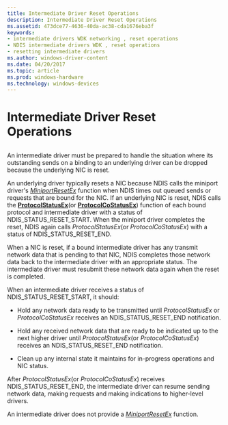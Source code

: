 ```yaml
---
title: Intermediate Driver Reset Operations
description: Intermediate Driver Reset Operations
ms.assetid: 473dce77-4636-40da-ac38-cda1676eba3f
keywords:
- intermediate drivers WDK networking , reset operations
- NDIS intermediate drivers WDK , reset operations
- resetting intermediate drivers
ms.author: windows-driver-content
ms.date: 04/20/2017
ms.topic: article
ms.prod: windows-hardware
ms.technology: windows-devices
---
```


# Intermediate Driver Reset Operations


## <a href="" id="ddk-intermediate-driver-reset-operations-ng"></a>


An intermediate driver must be prepared to handle the situation where its outstanding sends on a binding to an underlying driver can be dropped because the underlying NIC is reset.

An underlying driver typically resets a NIC because NDIS calls the miniport driver's [*MiniportResetEx*](https://msdn.microsoft.com/library/windows/hardware/ff559432) function when NDIS times out queued sends or requests that are bound for the NIC. If an underlying NIC is reset, NDIS calls the [**ProtocolStatusEx**](https://msdn.microsoft.com/library/windows/hardware/ff570270)(or [**ProtocolCoStatusEx**](https://msdn.microsoft.com/library/windows/hardware/ff570258)) function of each bound protocol and intermediate driver with a status of NDIS\_STATUS\_RESET\_START. When the miniport driver completes the reset, NDIS again calls *ProtocolStatusEx*(or *ProtocolCoStatusEx*) with a status of NDIS\_STATUS\_RESET\_END.

When a NIC is reset, if a bound intermediate driver has any transmit network data that is pending to that NIC, NDIS completes those network data back to the intermediate driver with an appropriate status. The intermediate driver must resubmit these network data again when the reset is completed.

When an intermediate driver receives a status of NDIS\_STATUS\_RESET\_START, it should:

-   Hold any network data ready to be transmitted until *ProtocolStatusEx* or *ProtocolCoStatusEx* receives an NDIS\_STATUS\_RESET\_END notification.

-   Hold any received network data that are ready to be indicated up to the next higher driver until *ProtocolStatusEx*(or *ProtocolCoStatusEx*) receives an NDIS\_STATUS\_RESET\_END notification.

-   Clean up any internal state it maintains for in-progress operations and NIC status.

After *ProtocolStatusEx*(or *ProtocolCoStatusEx*) receives NDIS\_STATUS\_RESET\_END, the intermediate driver can resume sending network data, making requests and making indications to higher-level drivers.

An intermediate driver does not provide a [*MiniportResetEx*](https://msdn.microsoft.com/library/windows/hardware/ff559432) function.

 

 





